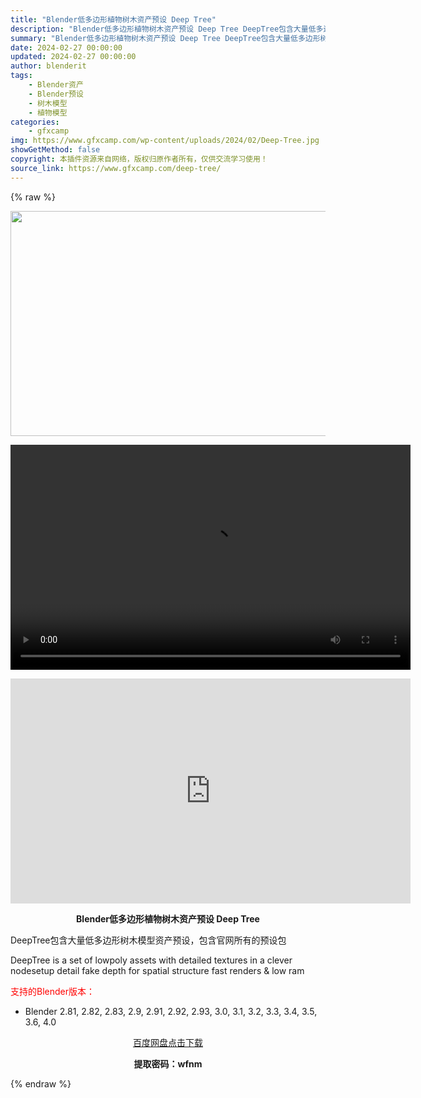 ```yaml
---
title: "Blender低多边形植物树木资产预设 Deep Tree"
description: "Blender低多边形植物树木资产预设 Deep Tree DeepTree包含大量低多边形树木模型资产预设，包含官网所有的预设包 DeepTree is a set of lowpoly asset..."
summary: "Blender低多边形植物树木资产预设 Deep Tree DeepTree包含大量低多边形树木模型资产预设，包含官网所有的预设包 DeepTree is a set of lowpoly asset..."
date: 2024-02-27 00:00:00
updated: 2024-02-27 00:00:00
author: blenderit
tags: 
    - Blender资产
    - Blender预设
    - 树木模型
    - 植物模型
categories:
    - gfxcamp
img: https://www.gfxcamp.com/wp-content/uploads/2024/02/Deep-Tree.jpg
showGetMethod: false
copyright: 本插件资源来自网络，版权归原作者所有，仅供交流学习使用！
source_link: https://www.gfxcamp.com/deep-tree/
---
```


{% raw %}
<div><p><img decoding="async" class="aligncenter size-full wp-image-118762" src="https://www.gfxcamp.com/wp-content/uploads/2024/02/Deep-Tree.jpg" data-src="https://www.gfxcamp.com/wp-content/uploads/2024/02/Deep-Tree.jpg" alt="" width="640" height="360" data-srcset="https://www.gfxcamp.com/wp-content/uploads/2024/02/Deep-Tree.jpg 640w, https://www.gfxcamp.com/wp-content/uploads/2024/02/Deep-Tree-150x84.jpg 150w" data-sizes="(max-width: 640px) 100vw, 640px"><br>
</p><center><div style="width: 640px;" class="wp-video"><!--[if lt IE 9]><script>document.createElement('video');</script><![endif]-->
<video class="wp-video-shortcode" id="video-118761-1" width="640" height="360" preload="true" controls="controls"><source type="video/mp4" src="http://cloud.video.taobao.com/play/u/null/p/1/e/6/t/1/451333979782.mp4?_=1"></source><a href="http://cloud.video.taobao.com/play/u/null/p/1/e/6/t/1/451333979782.mp4">http://cloud.video.taobao.com/play/u/null/p/1/e/6/t/1/451333979782.mp4</a></video></div></center><p style="text-align: center;"><iframe loading="lazy" src="https://player.youku.com/embed/XNjM3Mjc4MDk0NA==" width="640" height="360" frameborder="0" allowfullscreen="allowfullscreen" data-mce-fragment="1"></iframe></p><p style="text-align: center;"><strong>Blender低多边形植物树木资产预设 Deep Tree</strong></p><p>DeepTree包含大量低多边形树木模型资产预设，包含官网所有的预设包</p><p>DeepTree is a set of lowpoly assets with detailed textures in a clever nodesetup detail fake depth for spatial structure fast renders &amp; low ram</p><p style="text-align: left;"><span style="color: #ff0000;">支持的Blender版本：</span></p><ul>
<li style="text-align: left;">Blender 2.81, 2.82, 2.83, 2.9, 2.91, 2.92, 2.93, 3.0, 3.1, 3.2, 3.3, 3.4, 3.5, 3.6, 4.0</li>
</ul><p style="text-align: center;"><a class="maxbutton-3 maxbutton maxbutton-baidu" target="_blank" rel="noopener" href="https://pan.baidu.com/s/1_pRVOYrRNGq7kl-G1rs-dA?pwd=wfnm"><span class="mb-text">百度网盘点击下载</span></a></p><p style="text-align: center;"><strong>提取密码：wfnm</strong></p></div>
<div style="display: none">gfxcamp</div>
{% endraw %}